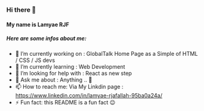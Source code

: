### Hi there 👋
<h4> My name is Lamyae RJF </h4>

<h5>Here are some infos about me: </h5>

- 🔭 I’m currently working on : GlobalTalk Home Page as a Simple of HTML / CSS / JS devs
- 🌱 I’m currently learning : Web Development
- 🤔 I’m looking for help with : React as new step
- 💬 Ask me about : Anything .. 👀
- 📫 How to reach me: Via My Linkdin page : https://www.linkedin.com/in/lamyae-rjafallah-95ba0a24a/
- ⚡ Fun fact: this README is a fun fact 😉
